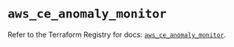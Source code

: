 # `aws_ce_anomaly_monitor`

Refer to the Terraform Registry for docs: [`aws_ce_anomaly_monitor`](https://registry.terraform.io/providers/hashicorp/aws/6.5.0/docs/resources/ce_anomaly_monitor).

